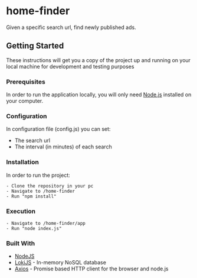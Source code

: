 # home-finder

Given a specific search url, find newly published ads.
 
## Getting Started

These instructions will get you a copy of the project up and running on your local machine for development and testing purposes

### Prerequisites

In order to run the application locally, you will only need [Node.js](https://nodejs.org/en/) installed on your computer. 

### Configuration

In configuration file (config.js) you can set:
- The search url
- The interval (in minutes) of each search

### Installation

In order to run the project:

```
- Clone the repository in your pc
- Navigate to /home-finder
- Run "npm install"
```

### Execution

```
- Navigate to /home-finder/app
- Run "node index.js" 
```

### Built With

* [NodeJS](https://nodejs.org)
* [LokiJS](http://lokijs.org/) - In-memory NoSQL database
* [Axios](https://github.com/axios/axios) - Promise based HTTP client for the browser and node.js

